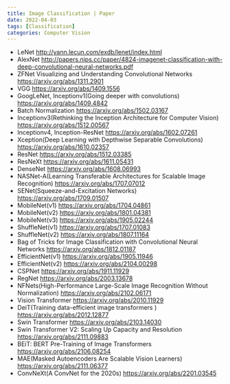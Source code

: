 ```yaml
---
title: Image Classification | Paper
date: 2022-04-03
tags: [Classification]
categories: Computer Vision
---
```


- LeNet http://yann.lecun.com/exdb/lenet/index.html
- AlexNet http://papers.nips.cc/paper/4824-imagenet-classification-with-deep-convolutional-neural-networks.pdf
- ZFNet Visualizing and Understanding Convolutional Networks https://arxiv.org/abs/1311.2901
- VGG https://arxiv.org/abs/1409.1556
- GoogLeNet, Inceptionv1(Going deeper with convolutions) https://arxiv.org/abs/1409.4842
- Batch Normalization https://arxiv.org/abs/1502.03167
- Inceptionv3(Rethinking the Inception Architecture for Computer Vision) https://arxiv.org/abs/1512.00567
- Inceptionv4, Inception-ResNet https://arxiv.org/abs/1602.07261
- Xception(Deep Learning with Depthwise Separable Convolutions) https://arxiv.org/abs/1610.02357
- ResNet https://arxiv.org/abs/1512.03385
- ResNeXt https://arxiv.org/abs/1611.05431
- DenseNet https://arxiv.org/abs/1608.06993
- NASNet-A(Learning Transferable Architectures for Scalable Image Recognition) https://arxiv.org/abs/1707.07012
- SENet(Squeeze-and-Excitation Networks) https://arxiv.org/abs/1709.01507
- MobileNet(v1) https://arxiv.org/abs/1704.04861
- MobileNet(v2) https://arxiv.org/abs/1801.04381
- MobileNet(v3) https://arxiv.org/abs/1905.02244
- ShuffleNet(v1) https://arxiv.org/abs/1707.01083
- ShuffleNet(v2) https://arxiv.org/abs/1807.11164
- Bag of Tricks for Image Classification with Convolutional Neural Networks https://arxiv.org/abs/1812.01187
- EfficientNet(v1) https://arxiv.org/abs/1905.11946
- EfficientNet(v2) https://arxiv.org/abs/2104.00298
- CSPNet https://arxiv.org/abs/1911.11929
- RegNet https://arxiv.org/abs/2003.13678
- NFNets(High-Performance Large-Scale Image Recognition Without Normalization) https://arxiv.org/abs/2102.06171
- Vision Transformer https://arxiv.org/abs/2010.11929
- DeiT(Training data-efficient image transformers ) https://arxiv.org/abs/2012.12877
- Swin Transformer https://arxiv.org/abs/2103.14030
- Swin Transformer V2: Scaling Up Capacity and Resolution https://arxiv.org/abs/2111.09883
- BEiT: BERT Pre-Training of Image Transformers https://arxiv.org/abs/2106.08254
- MAE(Masked Autoencoders Are Scalable Vision Learners) https://arxiv.org/abs/2111.06377
- ConvNeXt(A ConvNet for the 2020s) https://arxiv.org/abs/2201.03545